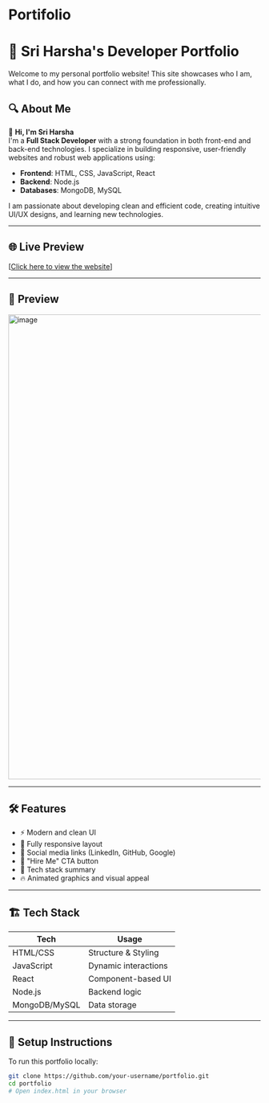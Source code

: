 # Portifolio
# 💼 Sri Harsha's Developer Portfolio

Welcome to my personal portfolio website! This site showcases who I am, what I do, and how you can connect with me professionally.

## 🔍 About Me

👋 **Hi, I'm Sri Harsha**  
I'm a **Full Stack Developer** with a strong foundation in both front-end and back-end technologies. I specialize in building responsive, user-friendly websites and robust web applications using:

- **Frontend**: HTML, CSS, JavaScript, React  
- **Backend**: Node.js  
- **Databases**: MongoDB, MySQL

I am passionate about developing clean and efficient code, creating intuitive UI/UX designs, and learning new technologies.

---

## 🌐 Live Preview

[[Click here to view the website](https://68706f34d347e364dc9027ea--vocal-torte-226e44.netlify.app/)]

---

## 📸 Preview
<img width="1914" height="926" alt="image" src="https://github.com/user-attachments/assets/0985ed2f-4dc1-4929-b6c5-189817b82508" />


---

## 🛠️ Features

- ⚡ Modern and clean UI
- 📱 Fully responsive layout
- 🔗 Social media links (LinkedIn, GitHub, Google)
- 💬 "Hire Me" CTA button
- 🧠 Tech stack summary
- 🔥 Animated graphics and visual appeal

---

## 🏗️ Tech Stack

| Tech          | Usage                |
|---------------|----------------------|
| HTML/CSS      | Structure & Styling  |
| JavaScript    | Dynamic interactions |
| React         | Component-based UI   |
| Node.js       | Backend logic        |
| MongoDB/MySQL | Data storage         |

---

## 🚀 Setup Instructions

To run this portfolio locally:

```bash
git clone https://github.com/your-username/portfolio.git
cd portfolio
# Open index.html in your browser
